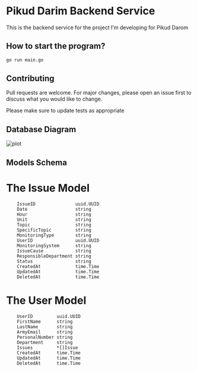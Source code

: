 # Pikud Darim Backend Service

This is the backend service for the project I'm developing for Pikud Darom

## How to start the program?

```bash
go run main.go
```

## Contributing

Pull requests are welcome. For major changes, please open an issue first
to discuss what you would like to change.

Please make sure to update tests as appropriate

## Database Diagram

![plot](C:\Users\User\Downloads\Pikud-Darom.png)

## Models Schema

# The Issue Model

```golang
	IssueID               uuid.UUID
	Date                  string
	Hour                  string
	Unit                  string
	Topic                 string
	SpecificTopic         string
	MonitoringType        string
	UserID                uuid.UUID
	MonitoringSystem      string
	IssueCause            string
	ResponsibleDepartment string
	Status                string
	CreatedAt             time.Time
	UpdatedAt             time.Time
	DeletedAt             time.Time
```

# The User Model

```golang
	UserID         uuid.UUID
	FirstName      string
	LastName       string
	ArmyEmail      string
	PersonalNumber string
	Department     string
	Issues         *[]Issue
	CreatedAt      time.Time
	UpdatedAt      time.Time
	DeletedAt      time.Time
```
